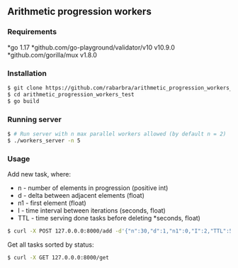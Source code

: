 ## Arithmetic progression workers
### Requirements
*go 1.17
*github.com/go-playground/validator/v10 v10.9.0
*github.com/gorilla/mux v1.8.0
### Installation
```bash
$ git clone https://github.com/rabarbra/arithmetic_progression_workers_test.git
$ cd arithmetic_progression_workers_test
$ go build
```
### Running server
```bash
$ # Run server with n max parallel workers allowed (by default n = 2)
$ ./workers_server -n 5
```
### Usage
Add new task, where:
* n - number of elements in progression (positive int)
* d - delta between adjacent elements (float)
* n1 - first element (float)
* I - time interval between iterations (seconds, float)
* TTL - time serving done tasks before deleting *seconds, float)
```bash
$ curl -X POST 127.0.0.0:8000/add -d'{"n":30,"d":1,"n1":0,"I":2,"TTL":50}'
```

Get all tasks sorted by status:
```bash
$ curl -X GET 127.0.0.0:8000/get
```